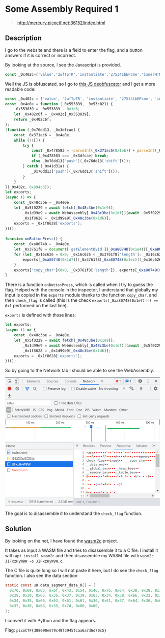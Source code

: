 # Some Assembly Required 1

> http://mercury.picoctf.net:36152/index.html

## Description

I go to the website and there is a field to enter the flag, and a button answers if it is correct or incorrect.

By looking at the source, I see the Javascript is provided.

```javascript
const _0x402c=['value','2wfTpTR','instantiate','275341bEPcme','innerHTML','1195047NznhZg','1qfevql','input','1699808QuoWhA','Correct!','check_flag','Incorrect!','./JIFxzHyW8W','23SMpAuA','802698XOMSrr','charCodeAt','474547vVoGDO','getElementById','instance','copy_char','43591XxcWUl','504454llVtzW','arrayBuffer','2NIQmVj','result'];const _0x4e0e=function(_0x553839,_0x53c021){_0x553839=_0x553839-0x1d6;let _0x402c6f=_0x402c[_0x553839];return _0x402c6f;};(function(_0x76dd13,_0x3dfcae){const _0x371ac6=_0x4e0e;while(!![]){try{const _0x478583=-parseInt(_0x371ac6(0x1eb))+parseInt(_0x371ac6(0x1ed))+-parseInt(_0x371ac6(0x1db))*-parseInt(_0x371ac6(0x1d9))+-parseInt(_0x371ac6(0x1e2))*-parseInt(_0x371ac6(0x1e3))+-parseInt(_0x371ac6(0x1de))*parseInt(_0x371ac6(0x1e0))+parseInt(_0x371ac6(0x1d8))*parseInt(_0x371ac6(0x1ea))+-parseInt(_0x371ac6(0x1e5));if(_0x478583===_0x3dfcae)break;else _0x76dd13['push'](_0x76dd13['shift']());}catch(_0x41d31a){_0x76dd13['push'](_0x76dd13['shift']());}}}(_0x402c,0x994c3));let exports;(async()=>{const _0x48c3be=_0x4e0e;let _0x5f0229=await fetch(_0x48c3be(0x1e9)),_0x1d99e9=await WebAssembly[_0x48c3be(0x1df)](await _0x5f0229[_0x48c3be(0x1da)]()),_0x1f8628=_0x1d99e9[_0x48c3be(0x1d6)];exports=_0x1f8628['exports'];})();function onButtonPress(){const _0xa80748=_0x4e0e;let _0x3761f8=document['getElementById'](_0xa80748(0x1e4))[_0xa80748(0x1dd)];for(let _0x16c626=0x0;_0x16c626<_0x3761f8['length'];_0x16c626++){exports[_0xa80748(0x1d7)](_0x3761f8[_0xa80748(0x1ec)](_0x16c626),_0x16c626);}exports['copy_char'](0x0,_0x3761f8['length']),exports[_0xa80748(0x1e7)]()==0x1?document[_0xa80748(0x1ee)](_0xa80748(0x1dc))[_0xa80748(0x1e1)]=_0xa80748(0x1e6):document[_0xa80748(0x1ee)](_0xa80748(0x1dc))[_0xa80748(0x1e1)]=_0xa80748(0x1e8);}
```

Well the JS is obfuscated, so I go to [this JS deobfuscator](https://lelinhtinh.github.io/de4js/) and I get a more readable code:

```javascript
const _0x402c = ['value', '2wfTpTR', 'instantiate', '275341bEPcme', 'innerHTML', '1195047NznhZg', '1qfevql', 'input', '1699808QuoWhA', 'Correct!', 'check_flag', 'Incorrect!', './JIFxzHyW8W', '23SMpAuA', '802698XOMSrr', 'charCodeAt', '474547vVoGDO', 'getElementById', 'instance', 'copy_char', '43591XxcWUl', '504454llVtzW', 'arrayBuffer', '2NIQmVj', 'result'];
const _0x4e0e = function (_0x553839, _0x53c021) {
    _0x553839 = _0x553839 - 0x1d6;
    let _0x402c6f = _0x402c[_0x553839];
    return _0x402c6f;
};
(function (_0x76dd13, _0x3dfcae) {
    const _0x371ac6 = _0x4e0e;
    while (!![]) {
        try {
            const _0x478583 = -parseInt(_0x371ac6(0x1eb)) + parseInt(_0x371ac6(0x1ed)) + -parseInt(_0x371ac6(0x1db)) * -parseInt(_0x371ac6(0x1d9)) + -parseInt(_0x371ac6(0x1e2)) * -parseInt(_0x371ac6(0x1e3)) + -parseInt(_0x371ac6(0x1de)) * parseInt(_0x371ac6(0x1e0)) + parseInt(_0x371ac6(0x1d8)) * parseInt(_0x371ac6(0x1ea)) + -parseInt(_0x371ac6(0x1e5));
            if (_0x478583 === _0x3dfcae) break;
            else _0x76dd13['push'](_0x76dd13['shift']());
        } catch (_0x41d31a) {
            _0x76dd13['push'](_0x76dd13['shift']());
        }
    }
}(_0x402c, 0x994c3));
let exports;
(async () => {
    const _0x48c3be = _0x4e0e;
    let _0x5f0229 = await fetch(_0x48c3be(0x1e9)),
        _0x1d99e9 = await WebAssembly[_0x48c3be(0x1df)](await _0x5f0229[_0x48c3be(0x1da)]()),
        _0x1f8628 = _0x1d99e9[_0x48c3be(0x1d6)];
    exports = _0x1f8628['exports'];
})();

function onButtonPress() {
    const _0xa80748 = _0x4e0e;
    let _0x3761f8 = document['getElementById'](_0xa80748(0x1e4))[_0xa80748(0x1dd)];
    for (let _0x16c626 = 0x0; _0x16c626 < _0x3761f8['length']; _0x16c626++) {
        exports[_0xa80748(0x1d7)](_0x3761f8[_0xa80748(0x1ec)](_0x16c626), _0x16c626);
    }
    exports['copy_char'](0x0, _0x3761f8['length']), exports[_0xa80748(0x1e7)]() == 0x1 ? document[_0xa80748(0x1ee)](_0xa80748(0x1dc))[_0xa80748(0x1e1)] = _0xa80748(0x1e6) : document[_0xa80748(0x1ee)](_0xa80748(0x1dc))[_0xa80748(0x1e1)] = _0xa80748(0x1e8);
}
```

There is a function `onButtonPress`, which is called when I try to guess the flag.
Helped with the console in the inspector, I understand that globally my input is copied in the `exports` module thanks to the function `copy_char`, and then `check_flag` is called (this is the check `exports[_0xa80748(0x1e7)]() == 0x1` performed on the last line).

`exports` is defined with those lines:
```javascript
let exports;
(async () => {
    const _0x48c3be = _0x4e0e;
    let _0x5f0229 = await fetch(_0x48c3be(0x1e9)),
        _0x1d99e9 = await WebAssembly[_0x48c3be(0x1df)](await _0x5f0229[_0x48c3be(0x1da)]()),
        _0x1f8628 = _0x1d99e9[_0x48c3be(0x1d6)];
    exports = _0x1f8628['exports'];
})();
```

So by going to the Network tab I should be able to see the WebAssembly.

![](../images/someassembly1.png)

The goal is to disassemble it to understand the `check_flag` function.

## Solution

By looking on the net, I have found the [wasm2c](https://github.com/WebAssembly/wabt/tree/main/wasm2c) project.

It takes as input a WASM file and tries to disassemble it to a C file.
I install it with `apt install wasm2c` and then disassemble my WASM file with `wasm2c JIFxzHyW8W -o JIFxzHyW8W.c`.

The C file is quite long so I will not paste it here, but I do see the `check_flag` function.
I also see the data section:
```c
static const u8 data_segment_data_0[] = {
  0x70, 0x69, 0x63, 0x6f, 0x43, 0x54, 0x46, 0x7b, 0x64, 0x38, 0x38, 0x30, 
  0x39, 0x30, 0x65, 0x36, 0x37, 0x39, 0x63, 0x34, 0x38, 0x66, 0x33, 0x39, 
  0x34, 0x35, 0x66, 0x63, 0x61, 0x61, 0x36, 0x61, 0x37, 0x64, 0x36, 0x64, 
  0x37, 0x30, 0x63, 0x35, 0x7d, 0x00, 0x00, 
};
```

I convert it with Python and the flag appears.

Flag: `picoCTF{d88090e679c48f3945fcaa6a7d6d70c5}`